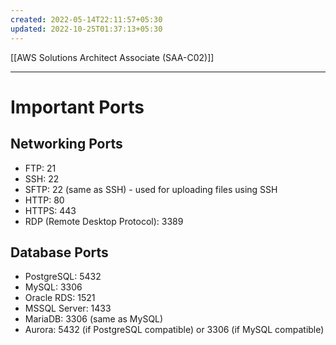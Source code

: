 ```yaml
---
created: 2022-05-14T22:11:57+05:30
updated: 2022-10-25T01:37:13+05:30
---
```

[[AWS Solutions Architect Associate (SAA-C02)]]

---
# Important Ports

## Networking Ports
- FTP: 21
- SSH: 22
- SFTP: 22 (same as SSH) - used for uploading files using SSH
- HTTP: 80
- HTTPS: 443
- RDP (Remote Desktop Protocol): 3389

## Database Ports
-   PostgreSQL: 5432
-   MySQL: 3306
-   Oracle RDS: 1521
-   MSSQL Server: 1433
-   MariaDB: 3306 (same as MySQL)
-   Aurora: 5432 (if PostgreSQL compatible) or 3306 (if MySQL compatible)